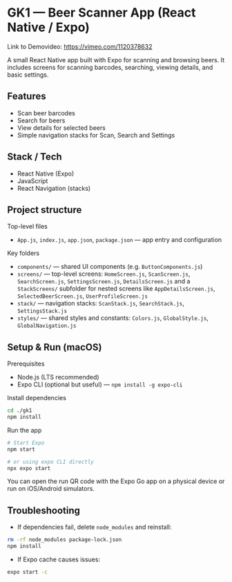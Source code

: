 # GK1 — Beer Scanner App (React Native / Expo)

Link to Demovideo: https://vimeo.com/1120378632

A small React Native app built with Expo for scanning and browsing beers. It includes screens for scanning barcodes, searching, viewing details, and basic settings.

## Features
- Scan beer barcodes
- Search for beers
- View details for selected beers
- Simple navigation stacks for Scan, Search and Settings

## Stack / Tech
- React Native (Expo)
- JavaScript
- React Navigation (stacks)

## Project structure

Top-level files
- `App.js`, `index.js`, `app.json`, `package.json` — app entry and configuration

Key folders
- `components/` — shared UI components (e.g. `ButtonComponents.js`)
- `screens/` — top-level screens: `HomeScreen.js`, `ScanScreen.js`, `SearchScreen.js`, `SettingsScreen.js`, `DetailsScreen.js` and a `StackScreens/` subfolder for nested screens like `AppDetailsScreen.js`, `SelectedBeerScreen.js`, `UserProfileScreen.js`
- `stack/` — navigation stacks: `ScanStack.js`, `SearchStack.js`, `SettingsStack.js`
- `styles/` — shared styles and constants: `Colors.js`, `GlobalStyle.js`, `GlobalNavigation.js`

## Setup & Run (macOS)

Prerequisites

- Node.js (LTS recommended)
- Expo CLI (optional but useful) — `npm install -g expo-cli`

Install dependencies

```bash
cd ./gk1
npm install
```

Run the app

```bash
# Start Expo
npm start

# or using expo CLI directly
npx expo start
```

You can open the run QR code with the Expo Go app on a physical device or run on iOS/Android simulators.

## Troubleshooting
- If dependencies fail, delete `node_modules` and reinstall:

```bash
rm -rf node_modules package-lock.json
npm install
```

- If Expo cache causes issues:

```bash
expo start -c
```
